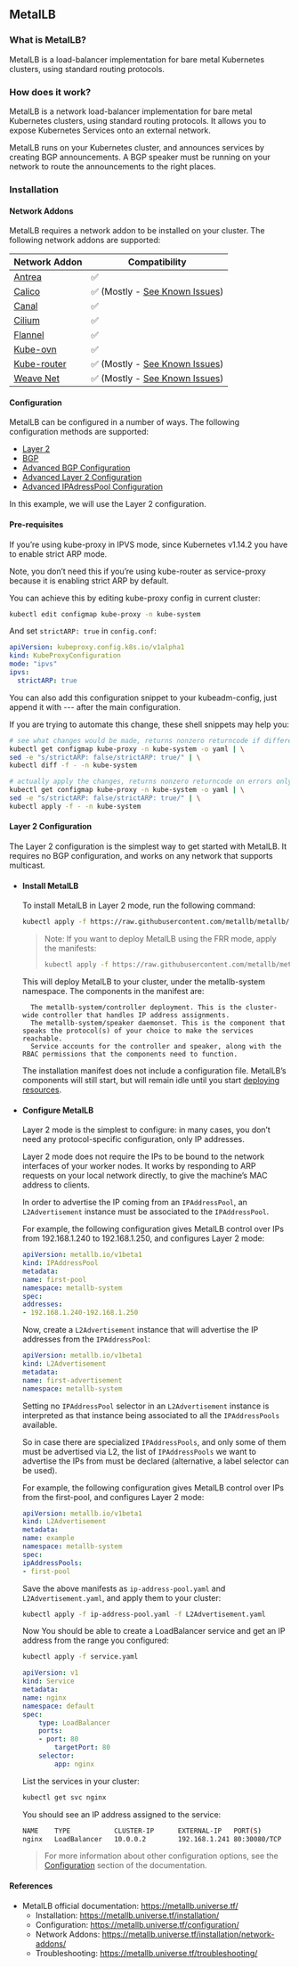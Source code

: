 ## MetalLB

### What is MetalLB?

MetalLB is a load-balancer implementation for bare metal Kubernetes clusters, using standard routing protocols.

### How does it work?

MetalLB is a network load-balancer implementation for bare metal Kubernetes clusters, using standard routing protocols. It allows you to expose Kubernetes Services onto an external network.

MetalLB runs on your Kubernetes cluster, and announces services by creating BGP announcements. A BGP speaker must be running on your network to route the announcements to the right places.

### Installation

#### Network Addons

MetalLB requires a network addon to be installed on your cluster. The following network addons are supported:

| Network Addon | Compatibility |
| --- | --- |
| [Antrea](https://github.com/jayunit100/k8sprototypes/tree/master/kind/metallb-antrea) | ✅ |
| [Calico](https://docs.tigera.io/calico/latest/about) | ✅ (Mostly - [See Known Issues](https://metallb.universe.tf/configuration/calico/)) |
| [Canal](https://docs.projectcalico.org/getting-started/kubernetes/flannel/flannel) | ✅ |
| [Cilium](https://docs.cilium.io/en/stable/) | ✅ |
| [Flannel](https://github.com/flannel-io/flannel) | ✅ |
| [Kube-ovn](https://kubeovn.github.io/docs/v1.11.x/en/start/prepare/) | ✅ |
| [Kube-router](https://www.kube-router.io/docs/) | ✅ (Mostly - [See Known Issues](https://metallb.universe.tf/configuration/kube-router/)) |
| [Weave Net](https://www.weave.works/docs/net/latest/kubernetes/kube-addon/) | ✅ (Mostly - [See Known Issues](https://metallb.universe.tf/configuration/weave/)) |

#### Configuration

MetalLB can be configured in a number of ways. The following configuration methods are supported:

- [Layer 2](https://metallb.universe.tf/configuration/#layer-2-configuration)
- [BGP](https://metallb.universe.tf/configuration/#bgp-configuration)
- [Advanced BGP Configuration](https://metallb.universe.tf/configuration/_advanced_bgp_configuration/)
- [Advanced Layer 2 Configuration](https://metallb.universe.tf/configuration/_advanced_l2_configuration/)
- [Advanced IPAdressPool Configuration](https://metallb.universe.tf/configuration/_advanced_ipaddresspool_configuration/)

In this example, we will use the Layer 2 configuration.

#### Pre-requisites

If you’re using kube-proxy in IPVS mode, since Kubernetes v1.14.2 you have to enable strict ARP mode.

Note, you don’t need this if you’re using kube-router as service-proxy because it is enabling strict ARP by default.

You can achieve this by editing kube-proxy config in current cluster:

```bash
kubectl edit configmap kube-proxy -n kube-system
```

And set `strictARP: true` in `config.conf`:

```yaml
apiVersion: kubeproxy.config.k8s.io/v1alpha1
kind: KubeProxyConfiguration
mode: "ipvs"
ipvs:
  strictARP: true
```

You can also add this configuration snippet to your kubeadm-config, just append it with --- after the main configuration.

If you are trying to automate this change, these shell snippets may help you:

```bash
# see what changes would be made, returns nonzero returncode if different
kubectl get configmap kube-proxy -n kube-system -o yaml | \
sed -e "s/strictARP: false/strictARP: true/" | \
kubectl diff -f - -n kube-system

# actually apply the changes, returns nonzero returncode on errors only
kubectl get configmap kube-proxy -n kube-system -o yaml | \
sed -e "s/strictARP: false/strictARP: true/" | \
kubectl apply -f - -n kube-system
```

#### Layer 2 Configuration

The Layer 2 configuration is the simplest way to get started with MetalLB. It requires no BGP configuration, and works on any network that supports multicast.

- #### Install MetalLB

    To install MetalLB in Layer 2 mode, run the following command:

    ```bash
    kubectl apply -f https://raw.githubusercontent.com/metallb/metallb/v0.13.9/config/manifests/metallb-native.yaml
    ```
    > Note: If you want to deploy MetalLB using the FRR mode, apply the manifests:
    > ```bash
    > kubectl apply -f https://raw.githubusercontent.com/metallb/metallb/v0.13.9/config/manifests/metallb-frr.yaml
    > ```

    This will deploy MetalLB to your cluster, under the metallb-system namespace. The components in the manifest are:

        The metallb-system/controller deployment. This is the cluster-wide controller that handles IP address assignments.
        The metallb-system/speaker daemonset. This is the component that speaks the protocol(s) of your choice to make the services reachable.
        Service accounts for the controller and speaker, along with the RBAC permissions that the components need to function.

    The installation manifest does not include a configuration file. MetalLB’s components will still start, but will remain idle until you start [deploying resources](#configure-metallb).

- #### Configure MetalLB

    Layer 2 mode is the simplest to configure: in many cases, you don’t need any protocol-specific configuration, only IP addresses.

    Layer 2 mode does not require the IPs to be bound to the network interfaces of your worker nodes. It works by responding to ARP requests on your local network directly, to give the machine’s MAC address to clients.

    In order to advertise the IP coming from an `IPAddressPool`, an `L2Advertisement` instance must be associated to the `IPAddressPool`.

    For example, the following configuration gives MetalLB control over IPs from 192.168.1.240 to 192.168.1.250, and configures Layer 2 mode:

    ```yaml
    apiVersion: metallb.io/v1beta1
    kind: IPAddressPool
    metadata:
    name: first-pool
    namespace: metallb-system
    spec:
    addresses:
    - 192.168.1.240-192.168.1.250
    ```

    Now, create a `L2Advertisement` instance that will advertise the IP addresses from the `IPAddressPool`:

    ```yaml
    apiVersion: metallb.io/v1beta1
    kind: L2Advertisement
    metadata:
    name: first-advertisement
    namespace: metallb-system
    ```

    Setting no `IPAddressPool` selector in an `L2Advertisement` instance is interpreted as that instance being associated to all the `IPAddressPools` available.

    So in case there are specialized `IPAddressPools`, and only some of them must be advertised via L2, the list of `IPAddressPools` we want to advertise the IPs from must be declared (alternative, a label selector can be used).

    For example, the following configuration gives MetalLB control over IPs from the first-pool, and configures Layer 2 mode:

    ```yaml
    apiVersion: metallb.io/v1beta1
    kind: L2Advertisement
    metadata:
    name: example
    namespace: metallb-system
    spec:
    ipAddressPools:
    - first-pool
    ```

    Save the above manifests as `ip-address-pool.yaml` and `L2Advertisement.yaml`, and apply them to your cluster:

    ```bash
    kubectl apply -f ip-address-pool.yaml -f L2Advertisement.yaml
    ```

    Now You should be able to create a LoadBalancer service and get an IP address from the range you configured:

    ```bash
    kubectl apply -f service.yaml
    ```

    ```yaml
    apiVersion: v1
    kind: Service
    metadata:
    name: nginx
    namespace: default
    spec:
        type: LoadBalancer
        ports:
        - port: 80
            targetPort: 80
        selector:
            app: nginx
    ```
    List the services in your cluster:
    ```bash
    kubectl get svc nginx
    ```

    You should see an IP address assigned to the service:
    ```bash
    NAME    TYPE           CLUSTER-IP      EXTERNAL-IP   PORT(S)        AGE
    nginx   LoadBalancer   10.0.0.2        192.168.1.241 80:30080/TCP   1m
    ```

    > For more information about other configuration options, see the [Configuration](https://metallb.universe.tf/configuration/) section of the documentation.


#### References

- MetalLB official documentation: https://metallb.universe.tf/
    - Installation: https://metallb.universe.tf/installation/
    - Configuration: https://metallb.universe.tf/configuration/
    - Network Addons: https://metallb.universe.tf/installation/network-addons/
    - Troubleshooting: https://metallb.universe.tf/troubleshooting/

